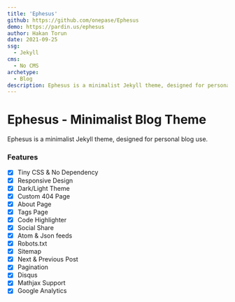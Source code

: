 ```yaml
---
title: 'Ephesus'
github: https://github.com/onepase/Ephesus
demo: https://pardin.us/ephesus
author: Hakan Torun
date: 2021-09-25
ssg:
  - Jekyll
cms:
  - No CMS
archetype:
  - Blog
description: Ephesus is a minimalist Jekyll theme, designed for personal blog use.
---
```


# Ephesus - Minimalist Blog Theme

Ephesus is a minimalist Jekyll theme, designed for personal blog use.

### Features

- [x] Tiny CSS & No Dependency
- [x] Responsive Design
- [x] Dark/Light Theme
- [x] Custom 404 Page
- [x] About Page
- [x] Tags Page
- [x] Code Highlighter
- [x] Social Share
- [x] Atom & Json feeds
- [x] Robots.txt
- [x] Sitemap
- [x] Next & Previous Post
- [x] Pagination
- [x] Disqus
- [x] Mathjax Support
- [x] Google Analytics
